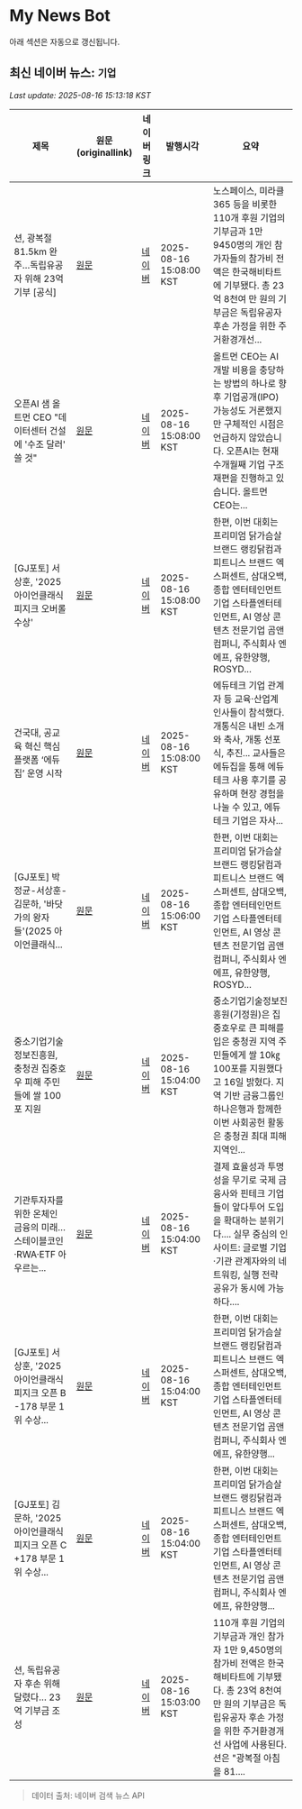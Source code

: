 # My News Bot

아래 섹션은 자동으로 갱신됩니다.

<!-- NEWS:START -->
## 최신 네이버 뉴스: `기업`
_Last update: 2025-08-16 15:13:18 KST_

| 제목 | 원문(originallink) | 네이버 링크 | 발행시각 | 요약 |
|---|---|---|---|---|
| 션, 광복절 81.5km 완주…독립유공자 위해 23억 기부 [공식] | [원문](https://www.sportschosun.com/entertainment/2025-08-16/202508160100106070014387) | [네이버](https://m.entertain.naver.com/article/076/0004312631) | 2025-08-16 15:08:00 KST | 노스페이스, 미라클365 등을 비롯한 110개 후원 기업의 기부금과 1만 9450명의 개인 참가자들의 참가비 전액은 한국해비타트에 기부됐다. 총 23억 8천여 만 원의 기부금은 독립유공자 후손 가정을 위한 주거환경개선... |
| 오픈AI 샘 올트먼 CEO "데이터센터 건설에 '수조 달러' 쓸 것" | [원문](http://mbnmoney.mbn.co.kr/news/view?news_no=MM1005640668) | [네이버](http://mbnmoney.mbn.co.kr/news/view?news_no=MM1005640668) | 2025-08-16 15:08:00 KST | 올트먼 CEO는 AI 개발 비용을 충당하는 방법의 하나로 향후 기업공개(IPO) 가능성도 거론했지만 구체적인 시점은 언급하지 않았습니다. 오픈AI는 현재 수개월째 기업 구조 재편을 진행하고 있습니다. 올트먼 CEO는... |
| [GJ포토] 서상훈, '2025 아이언클래식 피지크 오버롤 수상' | [원문](https://www.gukjenews.com/news/articleView.html?idxno=3351573) | [네이버](https://www.gukjenews.com/news/articleView.html?idxno=3351573) | 2025-08-16 15:08:00 KST | 한편, 이번 대회는 프리미엄 닭가슴살 브랜드 랭킹닭컴과 피트니스 브랜드 엑스퍼센트, 삼대오백, 종합 엔터테인먼트 기업 스타플엔터테인먼트, AI 영상 콘텐츠 전문기업 곰앤컴퍼니, 주식회사 엔에프, 유한양행, ROSYD... |
| 건국대, 공교육 혁신 핵심 플랫폼 ‘에듀집’ 운영 시작 | [원문](https://www.naeil.com/news/read/558113?ref=naver) | [네이버](https://www.naeil.com/news/read/558113?ref=naver) | 2025-08-16 15:08:00 KST | 에듀테크 기업 관계자 등 교육·산업계 인사들이 참석했다. 개통식은 내빈 소개와 축사, 개통 선포식, 추진... 교사들은 에듀집을 통해 에듀테크 사용 후기를 공유하며 현장 경험을 나눌 수 있고, 에듀테크 기업은 자사... |
| [GJ포토] 박정균-서상훈-김문하, '바닷가의 왕자들'(2025 아이언클래식... | [원문](https://www.gukjenews.com/news/articleView.html?idxno=3351571) | [네이버](https://www.gukjenews.com/news/articleView.html?idxno=3351571) | 2025-08-16 15:06:00 KST | 한편, 이번 대회는 프리미엄 닭가슴살 브랜드 랭킹닭컴과 피트니스 브랜드 엑스퍼센트, 삼대오백, 종합 엔터테인먼트 기업 스타플엔터테인먼트, AI 영상 콘텐츠 전문기업 곰앤컴퍼니, 주식회사 엔에프, 유한양행, ROSYD... |
| 중소기업기술정보진흥원, 충청권 집중호우 피해 주민들에 쌀 100포 지원 | [원문](http://www.econonews.co.kr/news/articleView.html?idxno=400661) | [네이버](http://www.econonews.co.kr/news/articleView.html?idxno=400661) | 2025-08-16 15:04:00 KST | 중소기업기술정보진흥원(기정원)은 집중호우로 큰 피해를 입은 충청권 지역 주민들에게 쌀 10㎏ 100포를 지원했다고 16일 밝혔다. 지역 기반 금융그룹인 하나은행과 함께한 이번 사회공헌 활동은 충청권 최대 피해 지역인... |
| 기관투자자를 위한 온체인 금융의 미래…스테이블코인·RWA·ETF 아우르는... | [원문](https://www.tokenpost.kr/news/insights/277416) | [네이버](https://www.tokenpost.kr/news/insights/277416) | 2025-08-16 15:04:00 KST | 결제 효율성과 투명성을 무기로 국제 금융사와 핀테크 기업들이 앞다투어 도입을 확대하는 분위기다.... 실무 중심의 인사이트: 글로벌 기업·기관 관계자와의 네트워킹, 실행 전략 공유가 동시에 가능하다.... |
| [GJ포토] 서상훈, '2025 아이언클래식 피지크 오픈 B -178 부문 1위 수상... | [원문](https://www.gukjenews.com/news/articleView.html?idxno=3351569) | [네이버](https://www.gukjenews.com/news/articleView.html?idxno=3351569) | 2025-08-16 15:04:00 KST | 한편, 이번 대회는 프리미엄 닭가슴살 브랜드 랭킹닭컴과 피트니스 브랜드 엑스퍼센트, 삼대오백, 종합 엔터테인먼트 기업 스타플엔터테인먼트, AI 영상 콘텐츠 전문기업 곰앤컴퍼니, 주식회사 엔에프, 유한양행... |
| [GJ포토] 김문하, '2025 아이언클래식 피지크 오픈 C +178 부문 1위 수상... | [원문](https://www.gukjenews.com/news/articleView.html?idxno=3351570) | [네이버](https://www.gukjenews.com/news/articleView.html?idxno=3351570) | 2025-08-16 15:04:00 KST | 한편, 이번 대회는 프리미엄 닭가슴살 브랜드 랭킹닭컴과 피트니스 브랜드 엑스퍼센트, 삼대오백, 종합 엔터테인먼트 기업 스타플엔터테인먼트, AI 영상 콘텐츠 전문기업 곰앤컴퍼니, 주식회사 엔에프, 유한양행... |
| 션, 독립유공자 후손 위해 달렸다… 23억 기부금 조성 | [원문](https://www.hankookilbo.com/News/Read/A2025081614430001696?did=NA) | [네이버](https://m.entertain.naver.com/article/469/0000881892) | 2025-08-16 15:03:00 KST | 110개 후원 기업의 기부금과 개인 참가자 1만 9,450명의 참가비 전액은 한국해비타트에 기부됐다. 총 23억 8천여 만 원의 기부금은 독립유공자 후손 가정을 위한 주거환경개선 사업에 사용된다. 션은 "광복절 아침을 81.... |

> 데이터 출처: 네이버 검색 뉴스 API
<!-- NEWS:END -->
